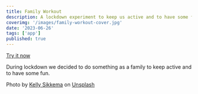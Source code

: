 ```yaml
---
title: Family Workout
description: A lockdown experiment to keep us active and to have some fun
coverimg: '/images/family-workout-cover.jpg'
date: '2023-06-26'
tags: ['app']
published: true
---
```


[Try it now](https://familyworkout.netlify.app)

During lockdown we decided to do something as a family to keep active and to have some fun.

Photo by [Kelly Sikkema](https://unsplash.com/@kellysikkema?utm_source=unsplash&utm_medium=referral&utm_content=creditCopyText) on [Unsplash](https://unsplash.com/photos/)
